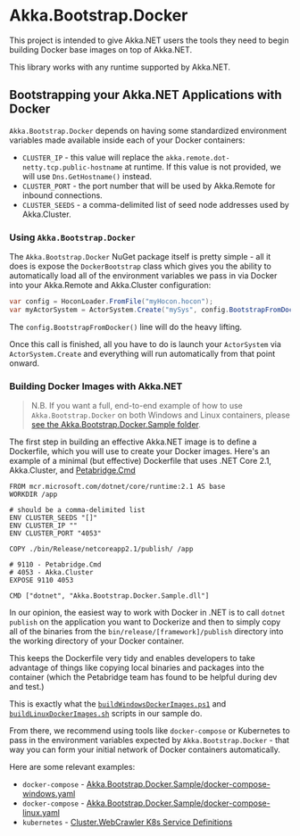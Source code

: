 # Akka.Bootstrap.Docker

This project is intended to give Akka.NET users the tools they need to begin building Docker base images on top of Akka.NET.

This library works with any runtime supported by Akka.NET.

## Bootstrapping your Akka.NET Applications with Docker
`Akka.Bootstrap.Docker` depends on having some standardized environment variables made available inside each of your Docker containers:

* `CLUSTER_IP` - this value will replace the `akka.remote.dot-netty.tcp.public-hostname` at runtime. If this value is not provided, we will use `Dns.GetHostname()` instead.
* `CLUSTER_PORT` - the port number that will be used by Akka.Remote for inbound connections.
* `CLUSTER_SEEDS` - a comma-delimited list of seed node addresses used by Akka.Cluster.

### Using `Akka.Bootstrap.Docker`
The `Akka.Bootstrap.Docker` NuGet package itself is pretty simple - all it does is expose the `DockerBootstrap` class which gives you the ability to automatically load all of the environment variables we pass in via Docker into your Akka.Remote and Akka.Cluster configuration:

```csharp
var config = HoconLoader.FromFile("myHocon.hocon");
var myActorSystem = ActorSystem.Create("mySys", config.BootstrapFromDocker());
```

The `config.BootstrapFromDocker()` line will do the heavy lifting.

Once this call is finished, all you have to do is launch your `ActorSystem` via `ActorSystem.Create` and everything will run automatically from that point onward.

### Building Docker Images with Akka.NET

> N.B. If you want a full, end-to-end example of how to use `Akka.Bootstrap.Docker` on both Windows and Linux containers, please [see the Akka.Bootstrap.Docker.Sample folder](../Akka.Bootstrap.Docker.Sample).

The first step in building an effective Akka.NET image is to define a Dockerfile, which you will use to create your Docker images. Here's an example of a minimal (but effective) Dockerfile that uses .NET Core 2.1, Akka.Cluster, and [Petabridge.Cmd](https://cmd.petabridge.com/) 

```
FROM mcr.microsoft.com/dotnet/core/runtime:2.1 AS base
WORKDIR /app

# should be a comma-delimited list
ENV CLUSTER_SEEDS "[]"
ENV CLUSTER_IP ""
ENV CLUSTER_PORT "4053"

COPY ./bin/Release/netcoreapp2.1/publish/ /app

# 9110 - Petabridge.Cmd
# 4053 - Akka.Cluster
EXPOSE 9110 4053

CMD ["dotnet", "Akka.Bootstrap.Docker.Sample.dll"]
```

In our opinion, the easiest way to work with Docker in .NET is to call `dotnet publish` on the application you want to Dockerize and then to simply copy all of the binaries from the `bin/release/[framework]/publish` directory into the working directory of your Docker container. 

This keeps the Dockerfile very tidy and enables developers to take advantage of things like copying local binaries and packages into the container (which the Petabridge team has found to be helpful during dev and test.) 

This is exactly what the [`buildWindowsDockerImages.ps1`](../Akka.Bootstrap.Docker.Sample/buildWindowsDockerImages.ps1) and [`buildLinuxDockerImages.sh`](../Akka.Bootstrap.Docker.Sample/buildLinuxDockerImages.sh) scripts in our sample do.

From there, we recommend using tools like `docker-compose` or Kubernetes to pass in the environment variables expected by `Akka.Bootstrap.Docker` - that way you can form your initial network of Docker containers automatically. 

Here are some relevant examples:

* `docker-compose` - [Akka.Bootstrap.Docker.Sample/docker-compose-windows.yaml](../Akka.Bootstrap.Docker.Sample/docker-compose-windows.yaml)
* `docker-compose` - [Akka.Bootstrap.Docker.Sample/docker-compose-linux.yaml](../Akka.Bootstrap.Docker.Sample/docker-compose-linux.yaml)
* `kubernetes` - [Cluster.WebCrawler K8s Service Definitions](https://github.com/petabridge/Cluster.WebCrawler/tree/dev/yaml)
